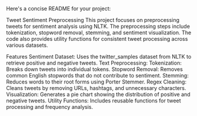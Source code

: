Here's a concise README for your project:

Tweet Sentiment Preprocessing
This project focuses on preprocessing tweets for sentiment analysis using NLTK. The preprocessing steps include tokenization, stopword removal, stemming, and sentiment visualization. The code also provides utility functions for consistent tweet processing across various datasets.

Features
Sentiment Dataset: Uses the twitter_samples dataset from NLTK to retrieve positive and negative tweets.
Text Preprocessing:
Tokenization: Breaks down tweets into individual tokens.
Stopword Removal: Removes common English stopwords that do not contribute to sentiment.
Stemming: Reduces words to their root forms using Porter Stemmer.
Regex Cleaning: Cleans tweets by removing URLs, hashtags, and unnecessary characters.
Visualization: Generates a pie chart showing the distribution of positive and negative tweets.
Utility Functions: Includes reusable functions for tweet processing and frequency analysis.